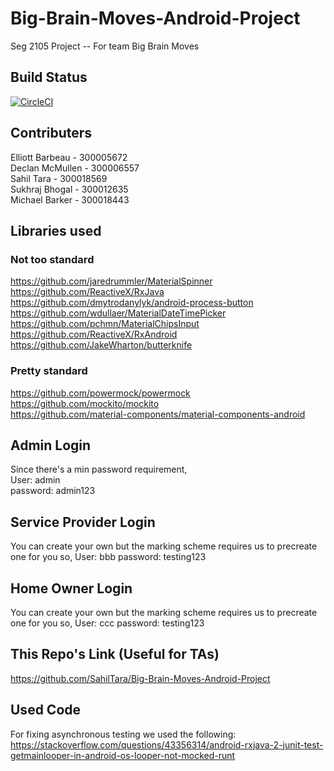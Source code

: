 # Big-Brain-Moves-Android-Project
Seg 2105 Project -- For team Big Brain Moves  

## Build Status  
[![CircleCI](https://circleci.com/gh/SahilTara/Big-Brain-Moves-Android-Project.svg?style=svg&circle-token=39204e66d1002fe2c48cb5a6ca62a7a782dc6632)](https://circleci.com/gh/SahilTara/Big-Brain-Moves-Android-Project)  

## Contributers  
Elliott Barbeau - 300005672  
Declan McMullen - 300006557  
Sahil Tara - 300018569  
Sukhraj Bhogal - 300012635  
Michael Barker - 300018443  

## Libraries used

### Not too standard
https://github.com/jaredrummler/MaterialSpinner  
https://github.com/ReactiveX/RxJava  
https://github.com/dmytrodanylyk/android-process-button  
https://github.com/wdullaer/MaterialDateTimePicker  
https://github.com/pchmn/MaterialChipsInput  
https://github.com/ReactiveX/RxAndroid  
https://github.com/JakeWharton/butterknife  

### Pretty standard  
https://github.com/powermock/powermock  
https://github.com/mockito/mockito  
https://github.com/material-components/material-components-android  

## Admin Login  
Since there's a min password requirement,  
User: admin  
password: admin123  

## Service Provider Login 
You can create your own but the marking scheme requires us to precreate one for you so,
User: bbb
password: testing123  

## Home Owner Login 
You can create your own but the marking scheme requires us to precreate one for you so,
User: ccc
password: testing123  

## This Repo's Link (Useful for TAs)  
https://github.com/SahilTara/Big-Brain-Moves-Android-Project

## Used Code  
For fixing asynchronous testing we used the following:  
https://stackoverflow.com/questions/43356314/android-rxjava-2-junit-test-getmainlooper-in-android-os-looper-not-mocked-runt

